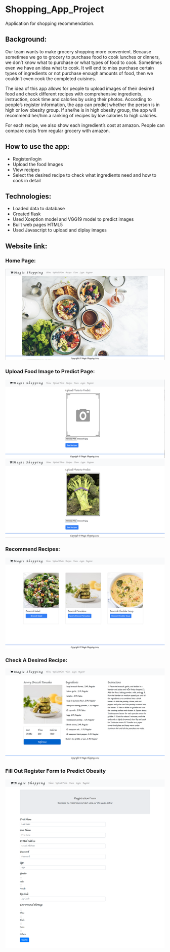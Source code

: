 # Shopping_App_Project
Application for shopping recommendation.

## Background:
Our team wants to make grocery shopping more convenient. Because sometimes we go to grocery to purchase food to cook lunches or dinners, we don’t know what to purchase or what types of food to cook. Sometimes even we have an idea what to cook. It will end to miss purchase certain types of ingredients or not purchase enough amounts of food, then we couldn’t even cook the completed cuisines. 

The idea of this app allows for people to upload images of their desired food and check different recipes with comprehensive ingredients, instruction, cook time and calories by using their photos. According to people’s register information, the app can predict whether the person is in high or low obesity group. If she/he is in high obesity group, the app will recommend her/him a ranking of recipes by low calories to high calories. 

For each recipe, we also show each ingredient’s cost at amazon. People can compare costs from regular grocery with amazon.  


## How to use the app:
* Register/login
* Upload the food Images 
* View recipes
* Select the desired recipe to check what ingredients need and how to cook in detail

## Technologies:
*  Loaded data to database
*  Created flask 
*  Used Xception model and VGG19 model to predict   images
*  Built web pages HTML5
*  Used Javascript to upload and diplay images

## Website link:


### Home Page:
![home](README_images/home.png)

### Upload Food Image to Predict Page: 
![upload](README_images/upload.png)
![broccoli](README_images/broccoli.png)

### Recommend Recipes:
![recipes](README_images/recipes.png)

### Check A Desired Recipe:
![pancake](README_images/pancake.png)

### Fill Out Register Form to Predict Obesity
![register](README_images/register.png)



